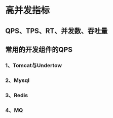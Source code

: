 # 高并发指标

## QPS、TPS、RT、并发数、吞吐量



## 常用的开发组件的QPS



### 1、Tomcat与Undertow



### 2、Mysql



### 3、Redis



### 4、MQ